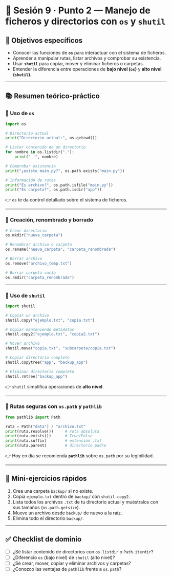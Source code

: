 # 🧭 Sesión 9 · Punto 2 — Manejo de ficheros y directorios con `os` y `shutil`

## 🎯 Objetivos específicos

* Conocer las funciones de **`os`** para interactuar con el sistema de ficheros.
* Aprender a manipular rutas, listar archivos y comprobar su existencia.
* Usar **`shutil`** para copiar, mover y eliminar ficheros o carpetas.
* Entender la diferencia entre operaciones de **bajo nivel (`os`)** y **alto nivel (`shutil`)**.

---

## 📚 Resumen teórico-práctico

### 🔹 Uso de `os`

```python
import os

# Directorio actual
print("Directorio actual:", os.getcwd())

# Listar contenido de un directorio
for nombre in os.listdir("."):
    print(" -", nombre)

# Comprobar existencia
print("¿existe main.py?", os.path.exists("main.py"))

# Información de rutas
print("Es archivo?", os.path.isfile("main.py"))
print("Es carpeta?", os.path.isdir("app"))
```

👉 `os` te da control detallado sobre el sistema de ficheros.

---

### 🔹 Creación, renombrado y borrado

```python
# Crear directorio
os.mkdir("nueva_carpeta")

# Renombrar archivo o carpeta
os.rename("nueva_carpeta", "carpeta_renombrada")

# Borrar archivo
os.remove("archivo_temp.txt")

# Borrar carpeta vacía
os.rmdir("carpeta_renombrada")
```

---

### 🔹 Uso de `shutil`

```python
import shutil

# Copiar un archivo
shutil.copy("ejemplo.txt", "copia.txt")

# Copiar manteniendo metadatos
shutil.copy2("ejemplo.txt", "copia2.txt")

# Mover archivo
shutil.move("copia.txt", "subcarpeta/copia.txt")

# Copiar directorio completo
shutil.copytree("app", "backup_app")

# Eliminar directorio completo
shutil.rmtree("backup_app")
```

👉 `shutil` simplifica operaciones de **alto nivel**.

---

### 🔹 Rutas seguras con `os.path` y `pathlib`

```python
from pathlib import Path

ruta = Path("data") / "archivo.txt"
print(ruta.resolve())     # ruta absoluta
print(ruta.exists())      # True/False
print(ruta.suffix)        # extensión .txt
print(ruta.parent)        # directorio padre
```

👉 Hoy en día se recomienda **`pathlib`** sobre `os.path` por su legibilidad.

---

## 🧩 Mini-ejercicios rápidos

1. Crea una carpeta `backup/` si no existe.
2. Copia `ejemplo.txt` dentro de `backup/` con `shutil.copy2`.
3. Lista todos los archivos `.txt` de tu directorio actual y muéstralos con sus tamaños (`os.path.getsize`).
4. Mueve un archivo desde `backup/` de nuevo a la raíz.
5. Elimina todo el directorio `backup/`.

---

## ✅ Checklist de dominio

* [ ] ¿Sé listar contenido de directorios con `os.listdir` o `Path.iterdir`?
* [ ] ¿Diferencio `os` (bajo nivel) de `shutil` (alto nivel)?
* [ ] ¿Sé crear, mover, copiar y eliminar archivos y carpetas?
* [ ] ¿Conozco las ventajas de `pathlib` frente a `os.path`?